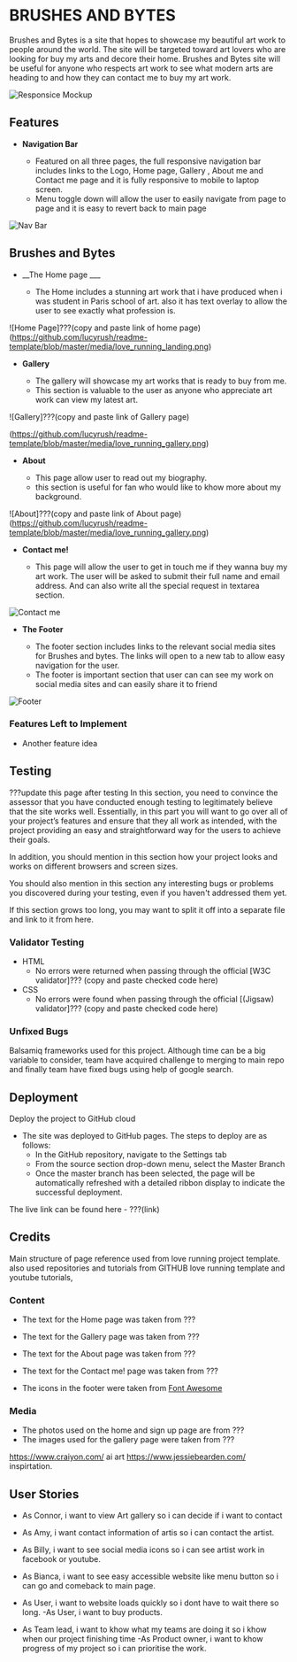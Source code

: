 # BRUSHES AND BYTES

Brushes and Bytes is a site that hopes to showcase my beautiful art work to people around the world.
The site will be targeted toward art lovers who are looking for buy my arts and decore their home. Brushes and Bytes site will be useful for anyone who respects art work to see what modern arts are heading to  and how they can contact me to buy my art work. 

![Responsice Mockup](https://github.com/lucyrush/readme-template/blob/master/media/love_running_mockup.png)


## Features

- __Navigation Bar__

  - Featured on all three pages, the full responsive navigation bar includes links to the Logo, Home page, Gallery , About me and Contact me page and it is fully responsive to mobile to laptop screen.
  - Menu toggle down will allow the user to easily navigate from  page to page and it is easy to revert back to main page 

![Nav Bar](https://github.com/lucyrush/readme-template/blob/master/media/love_running_nav.png)

## Brushes and Bytes

- __The Home page ___

  - The Home includes a stunning art work that i have produced when i was student in Paris school of art.
  also it has text overlay to allow the user to see exactly what profession is.


![Home Page]???(copy and paste link of home page)
(https://github.com/lucyrush/readme-template/blob/master/media/love_running_landing.png)



- __Gallery__

  - The gallery will showcase my art works that is ready to buy from me. 
  - This section is valuable to the user as anyone who appreciate art work can view my latest art. 

![Gallery]???(copy and paste link of Gallery page)

(https://github.com/lucyrush/readme-template/blob/master/media/love_running_gallery.png)

- __About__

  - This page allow user to read out my biography. 
  - this section is useful for fan who would like to khow more about my background. 

![About]???(copy and paste link of About page)
(https://github.com/lucyrush/readme-template/blob/master/media/love_running_gallery.png)

- __Contact me!__

  - This page will allow the user to get in touch me if they wanna buy my art work. The user will be asked to submit their full name and email address. 
  And can also write all the special request in textarea section.

![Contact me ](https://github.com/lucyrush/readme-template/blob/master/media/love_running_signup.png)




- __The Footer__ 

  - The footer section includes links to the relevant social media sites for Brushes and bytes. The links will open to a new tab to allow easy navigation for the user. 
  - The footer is important section that user can can see my work on social media sites and can easily share it to friend

![Footer](https://github.com/lucyrush/readme-template/blob/master/media/love_running_footer.png)


### Features Left to Implement

- Another feature idea

## Testing 

???update this page after testing
In this section, you need to convince the assessor that you have conducted enough testing to legitimately believe that the site works well. Essentially, in this part you will want to go over all of your project’s features and ensure that they all work as intended, with the project providing an easy and straightforward way for the users to achieve their goals.

In addition, you should mention in this section how your project looks and works on different browsers and screen sizes.

You should also mention in this section any interesting bugs or problems you discovered during your testing, even if you haven't addressed them yet.

If this section grows too long, you may want to split it off into a separate file and link to it from here.


### Validator Testing 

- HTML
  - No errors were returned when passing through the official [W3C validator]???
  (copy and paste checked code here)
- CSS
  - No errors were found when passing through the official [(Jigsaw) validator]???
  (copy and paste checked code here)


### Unfixed Bugs

Balsamiq frameworks used for this project. Although time can be a big variable to consider, team have acquired challenge to merging to main repo and finally team have fixed bugs using help of google search.
 

## Deployment

Deploy the project to GitHub cloud

- The site was deployed to GitHub pages. The steps to deploy are as follows: 
  - In the GitHub repository, navigate to the Settings tab 
  - From the source section drop-down menu, select the Master Branch
  - Once the master branch has been selected, the page will be automatically refreshed with a detailed ribbon display to indicate the successful deployment. 

The live link can be found here - ???(link)

## Credits 

Main structure of page reference used from love running project template. also used  repositories and tutorials from GITHUB  love running template and youtube tutorials, 



### Content 

- The text for the Home page was taken from ???
- The text for the Gallery page was taken from ???
- The text for the About page was taken from ???
- The text for the Contact me! page was taken from ???

- The icons in the footer were taken from [Font Awesome](https://fontawesome.com/)

### Media

- The photos used on the home and sign up page are from ???
- The images used for the gallery page were taken from ???



https://www.craiyon.com/   ai art
https://www.jessiebearden.com/     inspirtation.

## User Stories

- As Connor, i want to view Art gallery so i can decide if i want to contact
- As Amy, i want contact information of artis so i can contact the artist.
- As Billy, i want to see social media icons so i can see artist work in facebook or youtube.
- As Bianca, i want to see easy accessible website like menu button so i can go and comeback to main page.
- As User, i want to website loads quickly  so i dont have to wait there so long.
-As User, i want to buy products.

- As Team lead, i want to khow what my teams are doing it so i khow when our project finishing time
-As Product owner, i want to khow progress of my project so i can prioritise the work.

